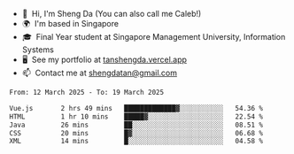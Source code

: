 <!---
tan-sd/tan-sd is a ✨ special ✨ repository because its `README.md` (this file) appears on your GitHub profile.
You can click the Preview link to take a look at your changes.
--->
- 👋  Hi, I'm Sheng Da (You can also call me Caleb!)
- 🌍  I'm based in Singapore
- 🎓  Final Year student at Singapore Management University, Information Systems
- 🖥️  See my portfolio at [tanshengda.vercel.app](https://tanshengda.vercel.app/)
- 📫  Contact me at [shengdatan@gmail.com](mailto:shengdatan@gmail.com)

<!--START_SECTION:waka-->

```txt
From: 12 March 2025 - To: 19 March 2025

Vue.js       2 hrs 49 mins   █████████████▓░░░░░░░░░░░   54.36 %
HTML         1 hr 10 mins    █████▓░░░░░░░░░░░░░░░░░░░   22.54 %
Java         26 mins         ██░░░░░░░░░░░░░░░░░░░░░░░   08.51 %
CSS          20 mins         █▓░░░░░░░░░░░░░░░░░░░░░░░   06.68 %
XML          14 mins         █░░░░░░░░░░░░░░░░░░░░░░░░   04.58 %
```

<!--END_SECTION:waka-->
